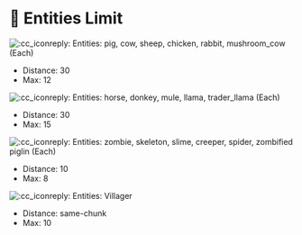 # 🛑 Entities Limit

![:cc\_iconreply:](https://cdn.discordapp.com/emojis/1057565353540071424.webp?size=44\&quality=lossless) Entities: pig, cow, sheep, chicken, rabbit, mushroom\_cow (Each)

* Distance: 30
* Max: 12

![:cc\_iconreply:](https://cdn.discordapp.com/emojis/1057565353540071424.webp?size=44\&quality=lossless) Entities: horse, donkey, mule, llama, trader\_llama (Each)

* Distance: 30
* Max: 15

![:cc\_iconreply:](https://cdn.discordapp.com/emojis/1057565353540071424.webp?size=44\&quality=lossless) Entities: zombie, skeleton, slime, creeper, spider, zombified piglin (Each)

* Distance: 10
* Max: 8

![:cc\_iconreply:](https://cdn.discordapp.com/emojis/1057565353540071424.webp?size=44\&quality=lossless) Entities: Villager

* Distance: same-chunk
* Max: 10
